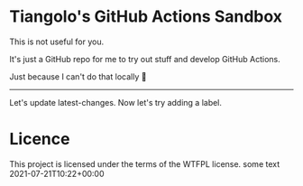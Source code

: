 # Tiangolo's GitHub Actions Sandbox

This is not useful for you.

It's just a GitHub repo for me to try out stuff and develop GitHub Actions.

Just because I can't do that locally 🤷

---

Let's update latest-changes. Now let's try adding a label.

# Licence

This project is licensed under the terms of the WTFPL license.
some text 2021-07-21T10:22+00:00
